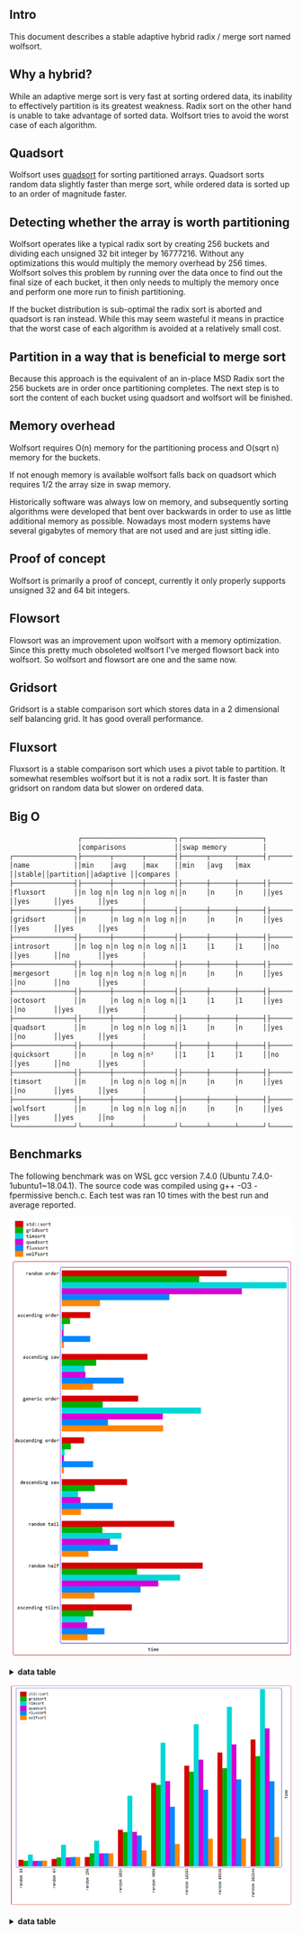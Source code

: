 Intro
-----

This document describes a stable adaptive hybrid radix / merge sort named wolfsort.

Why a hybrid?
-------------
While an adaptive merge sort is very fast at sorting ordered data, its inability to effectively
partition is its greatest weakness. Radix sort on the other hand is unable to take advantage of
sorted data. Wolfsort tries to avoid the worst case of each algorithm.

Quadsort
--------
Wolfsort uses [quadsort](https://github.com/scandum/quadsort "quadsort") for sorting partitioned
arrays. Quadsort sorts random data slightly faster than merge sort, while ordered data is sorted up to
an order of magnitude faster.

Detecting whether the array is worth partitioning
-------------------------------------------------
Wolfsort operates like a typical radix sort by creating 256 buckets and dividing each unsigned
32 bit integer by 16777216. Without any optimizations this would multiply the memory overhead
by 256 times. Wolfsort solves this problem by running over the data once to find out the final
size of each bucket, it then only needs to multiply the memory once and perform one more run
to finish partitioning.

If the bucket distribution is sub-optimal the radix sort is aborted and quadsort is ran instead.
While this may seem wasteful it means in practice that the worst case of each algorithm is
avoided at a relatively small cost.

Partition in a way that is beneficial to merge sort
---------------------------------------------------
Because this approach is the equivalent of an in-place MSD Radix sort the 256 buckets are
in order once partitioning completes. The next step is to sort the content of each bucket
using quadsort and wolfsort will be finished.

Memory overhead
---------------
Wolfsort requires O(n) memory for the partitioning process and O(sqrt n) memory for the buckets.

If not enough memory is available wolfsort falls back on quadsort which requires 1/2 the array
size in swap memory.

Historically software was always low on memory, and subsequently sorting algorithms were developed
that bent over backwards in order to use as little additional memory as possible. Nowadays most
modern systems have several gigabytes of memory that are not used and are just sitting idle. 

Proof of concept
----------------
Wolfsort is primarily a proof of concept, currently it only properly supports unsigned 32 and
64 bit integers.

Flowsort
--------
Flowsort was an improvement upon wolfsort with a memory optimization. Since this pretty much
obsoleted wolfsort I've merged flowsort back into wolfsort. So wolfsort and flowsort are one
and the same now.

Gridsort
--------
Gridsort is a stable comparison sort which stores data in a 2 dimensional self balancing grid. It has good overall performance. 

Fluxsort
--------
Fluxsort is a stable comparison sort which uses a pivot table to partition. It somewhat resembles wolfsort but it is not a radix sort. It is faster than gridsort on random data but slower on ordered data.

Big O
-----
```cobol
                 ┌───────────────────────┐┌────────────────────┐
                 │comparisons            ││swap memory         │
┌───────────────┐├───────┬───────┬───────┤├──────┬──────┬──────┤┌──────┐┌─────────┐┌─────────┐┌─────────┐
│name           ││min    │avg    │max    ││min   │avg   │max   ││stable││partition││adaptive ││compares │
├───────────────┤├───────┼───────┼───────┤├──────┼──────┼──────┤├──────┤├─────────┤├─────────┤├─────────┤
│fluxsort       ││n log n│n log n│n log n││n     │n     │n     ││yes   ││yes      ││yes      ││yes      │
├───────────────┤├───────┼───────┼───────┤├──────┼──────┼──────┤├──────┤├─────────┤├─────────┤├─────────┤
│gridsort       ││n      │n log n│n log n││n     │n     │n     ││yes   ││yes      ││yes      ││yes      │
├───────────────┤├───────┼───────┼───────┤├──────┼──────┼──────┤├──────┤├─────────┤├─────────┤├─────────┤
│introsort      ││n log n│n log n│n log n││1     │1     │1     ││no    ││yes      ││no       ││yes      │
├───────────────┤├───────┼───────┼───────┤├──────┼──────┼──────┤├──────┤├─────────┤├─────────┤├─────────┤
│mergesort      ││n log n│n log n│n log n││n     │n     │n     ││yes   ││no       ││no       ││yes      │
├───────────────┤├───────┼───────┼───────┤├──────┼──────┼──────┤├──────┤├─────────┤├─────────┤├─────────┤
│octosort       ││n      │n log n│n log n││1     │1     │1     ││yes   ││no       ││yes      ││yes      │
├───────────────┤├───────┼───────┼───────┤├──────┼──────┼──────┤├──────┤├─────────┤├─────────┤├─────────┤
│quadsort       ││n      │n log n│n log n││1     │n     │n     ││yes   ││no       ││yes      ││yes      │
├───────────────┤├───────┼───────┼───────┤├──────┼──────┼──────┤├──────┤├─────────┤├─────────┤├─────────┤
│quicksort      ││n      │n log n│n²     ││1     │1     │1     ││no    ││yes      ││no       ││yes      │
├───────────────┤├───────┼───────┼───────┤├──────┼──────┼──────┤├──────┤├─────────┤├─────────┤├─────────┤
│timsort        ││n      │n log n│n log n││n     │n     │n     ││yes   ││no       ││yes      ││yes      │
├───────────────┤├───────┼───────┼───────┤├──────┼──────┼──────┤├──────┤├─────────┤├─────────┤├─────────┤
│wolfsort       ││n      │n log n│n log n││n     │n     │n     ││yes   ││yes      ││yes      ││no       │
└───────────────┘└───────┴───────┴───────┘└──────┴──────┴──────┘└──────┘└─────────┘└─────────┘└─────────┘
```

Benchmarks
----------
The following benchmark was on WSL gcc version 7.4.0 (Ubuntu 7.4.0-1ubuntu1~18.04.1).
The source code was compiled using g++ -O3 -fpermissive bench.c.
Each test was ran 10 times with the best run and average reported.

![Graph](/graph1.png)

<details><summary><b>data table</b></summary>

|      Name |    Items | Type |     Best |  Average |     Loops | Samples |     Distribution |
| --------- | -------- | ---- | -------- | -------- | --------- | ------- | ---------------- |
| std::sort |  1000000 |   32 | 0.065128 | 0.065403 |         1 |      10 |     random order |
|  gridsort |  1000000 |   32 | 0.054307 | 0.054722 |         1 |      10 |     random order |
|   timsort |  1000000 |   32 | 0.088793 | 0.089017 |         1 |      10 |     random order |
|  quadsort |  1000000 |   32 | 0.071241 | 0.071587 |         1 |      10 |     random order |
|  fluxsort |  1000000 |   32 | 0.042582 | 0.042675 |         1 |      10 |     random order |
|  wolfsort |  1000000 |   32 | 0.015185 | 0.015307 |         1 |      10 |     random order |
|           |          |      |          |          |           |         |                  |
| std::sort |  1000000 |   32 | 0.011304 | 0.011706 |         1 |      10 |  ascending order |
|  gridsort |  1000000 |   32 | 0.003422 | 0.003520 |         1 |      10 |  ascending order |
|   timsort |  1000000 |   32 | 0.000861 | 0.000889 |         1 |      10 |  ascending order |
|  quadsort |  1000000 |   32 | 0.000810 | 0.000884 |         1 |      10 |  ascending order |
|  fluxsort |  1000000 |   32 | 0.011368 | 0.011727 |         1 |      10 |  ascending order |
|  wolfsort |  1000000 |   32 | 0.000953 | 0.000971 |         1 |      10 |  ascending order |
|           |          |      |          |          |           |         |                  |
| std::sort |  1000000 |   32 | 0.033858 | 0.034105 |         1 |      10 |    ascending saw |
|  gridsort |  1000000 |   32 | 0.013613 | 0.013780 |         1 |      10 |    ascending saw |
|   timsort |  1000000 |   32 | 0.009098 | 0.009211 |         1 |      10 |    ascending saw |
|  quadsort |  1000000 |   32 | 0.009355 | 0.009537 |         1 |      10 |    ascending saw |
|  fluxsort |  1000000 |   32 | 0.024408 | 0.024579 |         1 |      10 |    ascending saw |
|  wolfsort |  1000000 |   32 | 0.012417 | 0.012572 |         1 |      10 |    ascending saw |
|           |          |      |          |          |           |         |                  |
| std::sort |  1000000 |   32 | 0.030146 | 0.030481 |         1 |      10 |    generic order |
|  gridsort |  1000000 |   32 | 0.016187 | 0.016413 |         1 |      10 |    generic order |
|   timsort |  1000000 |   32 | 0.055019 | 0.055213 |         1 |      10 |    generic order |
|  quadsort |  1000000 |   32 | 0.039879 | 0.040191 |         1 |      10 |    generic order |
|  fluxsort |  1000000 |   32 | 0.018304 | 0.018389 |         1 |      10 |    generic order |
|  wolfsort |  1000000 |   32 | 0.040024 | 0.040371 |         1 |      10 |    generic order |
|           |          |      |          |          |           |         |                  |
| std::sort |  1000000 |   32 | 0.008793 | 0.009065 |         1 |      10 | descending order |
|  gridsort |  1000000 |   32 | 0.003644 | 0.003706 |         1 |      10 | descending order |
|   timsort |  1000000 |   32 | 0.001097 | 0.001150 |         1 |      10 | descending order |
|  quadsort |  1000000 |   32 | 0.000870 | 0.000951 |         1 |      10 | descending order |
|  fluxsort |  1000000 |   32 | 0.012440 | 0.012604 |         1 |      10 | descending order |
|  wolfsort |  1000000 |   32 | 0.000922 | 0.000936 |         1 |      10 | descending order |
|           |          |      |          |          |           |         |                  |
| std::sort |  1000000 |   32 | 0.025845 | 0.026169 |         1 |      10 |   descending saw |
|  gridsort |  1000000 |   32 | 0.013141 | 0.013328 |         1 |      10 |   descending saw |
|   timsort |  1000000 |   32 | 0.006566 | 0.006690 |         1 |      10 |   descending saw |
|  quadsort |  1000000 |   32 | 0.007464 | 0.007630 |         1 |      10 |   descending saw |
|  fluxsort |  1000000 |   32 | 0.020248 | 0.021360 |         1 |      10 |   descending saw |
|  wolfsort |  1000000 |   32 | 0.007597 | 0.007845 |         1 |      10 |   descending saw |
|           |          |      |          |          |           |         |                  |
| std::sort |  1000000 |   32 | 0.044429 | 0.044600 |         1 |      10 |      random tail |
|  gridsort |  1000000 |   32 | 0.016099 | 0.016216 |         1 |      10 |      random tail |
|   timsort |  1000000 |   32 | 0.023622 | 0.023743 |         1 |      10 |      random tail |
|  quadsort |  1000000 |   32 | 0.019161 | 0.019447 |         1 |      10 |      random tail |
|  fluxsort |  1000000 |   32 | 0.022112 | 0.022253 |         1 |      10 |      random tail |
|  wolfsort |  1000000 |   32 | 0.010646 | 0.010932 |         1 |      10 |      random tail |
|           |          |      |          |          |           |         |                  |
| std::sort |  1000000 |   32 | 0.055712 | 0.056032 |         1 |      10 |      random half |
|  gridsort |  1000000 |   32 | 0.029853 | 0.030080 |         1 |      10 |      random half |
|   timsort |  1000000 |   32 | 0.046855 | 0.047019 |         1 |      10 |      random half |
|  quadsort |  1000000 |   32 | 0.038099 | 0.038253 |         1 |      10 |      random half |
|  fluxsort |  1000000 |   32 | 0.031118 | 0.031274 |         1 |      10 |      random half |
|  wolfsort |  1000000 |   32 | 0.012945 | 0.013110 |         1 |      10 |      random half |
|           |          |      |          |          |           |         |                  |
| std::sort |  1000000 |   32 | 0.027717 | 0.028003 |         1 |      10 |  ascending tiles |
|  gridsort |  1000000 |   32 | 0.012474 | 0.012644 |         1 |      10 |  ascending tiles |
|   timsort |  1000000 |   32 | 0.009282 | 0.009517 |         1 |      10 |  ascending tiles |
|  quadsort |  1000000 |   32 | 0.010096 | 0.010313 |         1 |      10 |  ascending tiles |
|  fluxsort |  1000000 |   32 | 0.016978 | 0.017260 |         1 |      10 |  ascending tiles |
|  wolfsort |  1000000 |   32 | 0.010203 | 0.010622 |         1 |      10 |  ascending tiles |

</details>

![Graph](/graph2.png)
<details><summary><b>data table</b></summary>

|      Name |    Items | Type |     Best |  Average |     Loops | Samples |     Distribution |
| --------- | -------- | ---- | -------- | -------- | --------- | ------- | ---------------- |
| std::sort |       16 |   32 | 0.000824 | 0.001007 |     16384 |     100 |        random 16 |
|  gridsort |       16 |   32 | 0.000680 | 0.000684 |     16384 |     100 |        random 16 |
|   timsort |       16 |   32 | 0.001456 | 0.001688 |     16384 |     100 |        random 16 |
|  quadsort |       16 |   32 | 0.000676 | 0.000679 |     16384 |     100 |        random 16 |
|  fluxsort |       16 |   32 | 0.000682 | 0.000689 |     16384 |     100 |        random 16 |
|  wolfsort |       16 |   32 | 0.000704 | 0.000712 |     16384 |     100 |        random 16 |
|           |          |      |          |          |           |         |                  |
| std::sort |       64 |   32 | 0.000928 | 0.001197 |      4096 |     100 |        random 64 |
|  gridsort |       64 |   32 | 0.001121 | 0.001159 |      4096 |     100 |        random 64 |
|   timsort |       64 |   32 | 0.002642 | 0.003565 |      4096 |     100 |        random 64 |
|  quadsort |       64 |   32 | 0.001118 | 0.001161 |      4096 |     100 |        random 64 |
|  fluxsort |       64 |   32 | 0.001132 | 0.001195 |      4096 |     100 |        random 64 |
|  wolfsort |       64 |   32 | 0.001139 | 0.001189 |      4096 |     100 |        random 64 |
|           |          |      |          |          |           |         |                  |
| std::sort |      256 |   32 | 0.001143 | 0.002045 |      1024 |     100 |       random 256 |
|  gridsort |      256 |   32 | 0.001591 | 0.002312 |      1024 |     100 |       random 256 |
|   timsort |      256 |   32 | 0.003134 | 0.005045 |      1024 |     100 |       random 256 |
|  quadsort |      256 |   32 | 0.001591 | 0.002034 |      1024 |     100 |       random 256 |
|  fluxsort |      256 |   32 | 0.001591 | 0.001982 |      1024 |     100 |       random 256 |
|  wolfsort |      256 |   32 | 0.001591 | 0.002011 |      1024 |     100 |       random 256 |
|           |          |      |          |          |           |         |                  |
| std::sort |     1024 |   32 | 0.004473 | 0.006068 |       256 |     100 |      random 1024 |
|  gridsort |     1024 |   32 | 0.004144 | 0.004570 |       256 |     100 |      random 1024 |
|   timsort |     1024 |   32 | 0.008582 | 0.010212 |       256 |     100 |      random 1024 |
|  quadsort |     1024 |   32 | 0.004197 | 0.005383 |       256 |     100 |      random 1024 |
|  fluxsort |     1024 |   32 | 0.003747 | 0.004403 |       256 |     100 |      random 1024 |
|  wolfsort |     1024 |   32 | 0.001953 | 0.002821 |       256 |     100 |      random 1024 |
|           |          |      |          |          |           |         |                  |
| std::sort |     4096 |   32 | 0.010119 | 0.010335 |        64 |     100 |      random 4096 |
|  gridsort |     4096 |   32 | 0.009886 | 0.009999 |        64 |     100 |      random 4096 |
|   timsort |     4096 |   32 | 0.015007 | 0.015085 |        64 |     100 |      random 4096 |
|  quadsort |     4096 |   32 | 0.010356 | 0.010483 |        64 |     100 |      random 4096 |
|  fluxsort |     4096 |   32 | 0.007246 | 0.007482 |        64 |     100 |      random 4096 |
|  wolfsort |     4096 |   32 | 0.002736 | 0.003196 |        64 |     100 |      random 4096 |
|           |          |      |          |          |           |         |                  |
| std::sort |    16384 |   32 | 0.012230 | 0.012276 |        16 |     100 |     random 16384 |
|  gridsort |    16384 |   32 | 0.011482 | 0.011530 |        16 |     100 |     random 16384 |
|   timsort |    16384 |   32 | 0.017246 | 0.017317 |        16 |     100 |     random 16384 |
|  quadsort |    16384 |   32 | 0.012929 | 0.012992 |        16 |     100 |     random 16384 |
|  fluxsort |    16384 |   32 | 0.009284 | 0.009310 |        16 |     100 |     random 16384 |
|  wolfsort |    16384 |   32 | 0.003380 | 0.003436 |        16 |     100 |     random 16384 |
|           |          |      |          |          |           |         |                  |
| std::sort |    65536 |   32 | 0.013791 | 0.013841 |         4 |     100 |     random 65536 |
|  gridsort |    65536 |   32 | 0.011913 | 0.011968 |         4 |     100 |     random 65536 |
|   timsort |    65536 |   32 | 0.019334 | 0.019397 |         4 |     100 |     random 65536 |
|  quadsort |    65536 |   32 | 0.014814 | 0.014877 |         4 |     100 |     random 65536 |
|  fluxsort |    65536 |   32 | 0.010566 | 0.010605 |         4 |     100 |     random 65536 |
|  wolfsort |    65536 |   32 | 0.003412 | 0.003478 |         4 |     100 |     random 65536 |
|           |          |      |          |          |           |         |                  |
| std::sort |   262144 |   32 | 0.015406 | 0.015474 |         1 |     100 |    random 262144 |
|  gridsort |   262144 |   32 | 0.013370 | 0.013419 |         1 |     100 |    random 262144 |
|   timsort |   262144 |   32 | 0.021478 | 0.021555 |         1 |     100 |    random 262144 |
|  quadsort |   262144 |   32 | 0.016760 | 0.016829 |         1 |     100 |    random 262144 |
|  fluxsort |   262144 |   32 | 0.010333 | 0.010377 |         1 |     100 |    random 262144 |
|  wolfsort |   262144 |   32 | 0.003557 | 0.003596 |         1 |     100 |    random 262144 |

</details>
